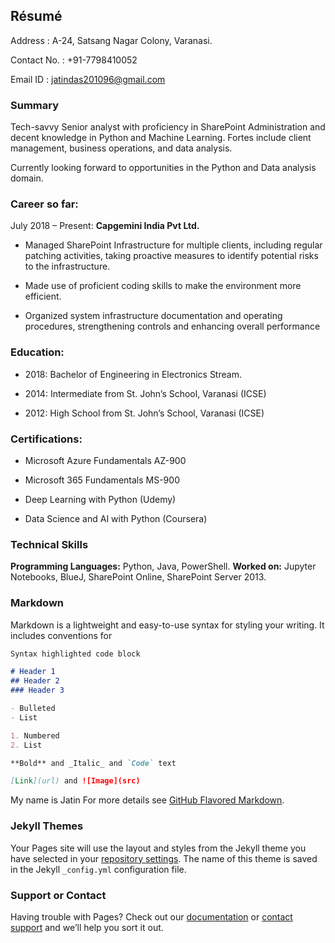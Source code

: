 ## Résumé

Address	    :  A-24, Satsang Nagar Colony, Varanasi.

Contact No. : +91-7798410052

Email ID	  : jatindas201096@gmail.com

### Summary
Tech-savvy Senior analyst with proficiency in SharePoint Administration and decent knowledge in Python and Machine Learning. Fortes include client management, business operations, and data analysis. 

Currently looking forward to opportunities in the Python and Data analysis domain.

### Career so far:
July 2018 – Present: **Capgemini India Pvt Ltd.**

- Managed SharePoint Infrastructure for multiple clients, including regular patching activities, taking proactive measures to identify potential risks to the infrastructure.

- Made use of proficient coding skills to make the environment more efficient.

- Organized system infrastructure documentation and operating procedures, strengthening controls and enhancing overall performance


### Education:

- 2018: Bachelor of Engineering in Electronics Stream.

- 2014: Intermediate from St. John’s School, Varanasi (ICSE)

- 2012: High School from St. John’s School, Varanasi (ICSE)


### Certifications:

- Microsoft Azure Fundamentals AZ-900

-	Microsoft 365 Fundamentals MS-900

-	Deep Learning with Python (Udemy)

-	Data Science and AI with Python (Coursera)


### Technical Skills

**Programming Languages:** Python, Java, PowerShell.
**Worked on:** Jupyter Notebooks, BlueJ, SharePoint Online, SharePoint Server 2013.

### Markdown

Markdown is a lightweight and easy-to-use syntax for styling your writing. It includes conventions for

```markdown
Syntax highlighted code block

# Header 1
## Header 2
### Header 3

- Bulleted
- List

1. Numbered
2. List

**Bold** and _Italic_ and `Code` text

[Link](url) and ![Image](src)
```
My name is Jatin
For more details see [GitHub Flavored Markdown](https://guides.github.com/features/mastering-markdown/).

### Jekyll Themes

Your Pages site will use the layout and styles from the Jekyll theme you have selected in your [repository settings](https://github.com/jatindas/jatindas.github.io/settings). The name of this theme is saved in the Jekyll `_config.yml` configuration file.

### Support or Contact

Having trouble with Pages? Check out our [documentation](https://docs.github.com/categories/github-pages-basics/) or [contact support](https://support.github.com/contact) and we’ll help you sort it out.
